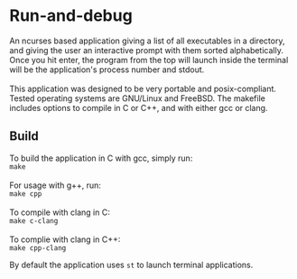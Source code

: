 # Run-and-debug
An ncurses based application giving a list of all executables in a directory, and giving the user an interactive prompt with them sorted alphabetically. Once you hit enter, the program from the top will launch inside the terminal will be the application's process number and stdout. <br/> <br/>
This application was designed to be very portable and posix-compliant. Tested operating systems are GNU/Linux and FreeBSD. The makefile includes options to compile in C or C++, and with either gcc or clang.

## Build
To build the application in C with gcc, simply run:<br/>
```make```<br/> <br/>
For usage with g++, run:<br/>
```make cpp```<br/><br/>
To compile with clang in C:<br>
```make c-clang```<br/><br/>
To complie with clang in C++:<br>
```make cpp-clang```

By default the application uses ```st``` to launch terminal applications.
